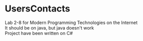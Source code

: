 # UsersContacts  
Lab 2-8 for Modern Programming Technologies on the Internet  
It should be on java, but java doesn't work  
Project have been written on C#

